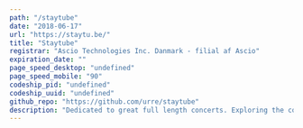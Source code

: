 ```yaml
---
path: "/staytube"
date: "2018-06-17"
url: "https://staytu.be/"
title: "Staytube"
registrar: "Ascio Technologies Inc. Danmark - filial af Ascio"
expiration_date: ""
page_speed_desktop: "undefined"
page_speed_mobile: "90"
codeship_pid: "undefined"
codeship_uuid: "undefined"
github_repo: "https://github.com/urre/staytube"
description: "Dedicated to great full length concerts. Exploring the concept of using "Youtube as a CMS"."
---
```


